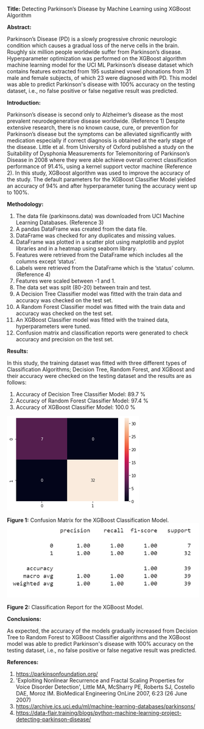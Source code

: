 __Title:__ Detecting Parkinson’s Disease by Machine Learning using XGBoost Algorithm

__Abstract:__

Parkinson’s Disease (PD) is a slowly progressive chronic neurologic condition which causes a gradual loss of the nerve cells in the brain. Roughly six million people worldwide suffer from Parkinson’s disease. Hyperparameter optimization was performed on the XGBoost algorithm machine learning model for the UCI ML Parkinson’s disease dataset which contains features extracted from 195 sustained vowel phonations from 31 male and female subjects, of which 23 were diagnosed with PD. This model was able to predict Parkinson's disease with 100% accuracy on the testing dataset, i.e., no false positive or false negative result was predicted.

__Introduction:__

Parkinson’s disease is second only to Alzheimer’s disease as the most prevalent neurodegenerative disease worldwide. (Reference 1) Despite extensive research, there is no known cause, cure, or prevention for Parkinson’s disease but the symptoms can be alleviated significantly with medication especially if correct diagnosis is obtained at the early stage of the disease. Little et al. from University of Oxford published a study on the Suitability of Dysphonia Measurements
for Telemonitoring of Parkinson’s Disease in 2008 where they were able achieve overall correct classification performance of 91.4%, using a kernel support vector machine (Reference 2). In this study, XGBoost algorithm was used to improve the accuracy of the study. The default parameters for the XGBoost Classifier Model yielded an accuracy of 94% and after hyperparameter tuning the accuracy went up to 100%. 

__Methodology:__

1. The data file (parkinsons.data) was downloaded from UCI Machine Learning Databases. (Reference 3)
2. A pandas DataFrame was created from the data file.
3. DataFrame was checked for any duplicates and missing values.
4. DataFrame was plotted in a scatter plot using matplotlib and pyplot libraries and in a heatmap using seaborn library.
5. Features were retrieved from the DataFrame which includes all the columns except ‘status’.
6. Labels were retrieved from the DataFrame which is the ‘status’ column. (Reference 4)
7. Features were scaled between -1 and 1.
8. The data set was split (80-20) between train and test.
9. A Decision Tree Classifier model was fitted with the train data and accuracy was checked on the test set.
10. A Random Forest Classifier model was fitted with the train data and accuracy was checked on the test set.
11. An XGBoost Classifier model was fitted with the trained data, hyperparameters were tuned. 
12. Confusion matrix and classification reports were generated to check accuracy and precision on the test set.

__Results:__

In this study, the training dataset was fitted with three different types of Classification Algorithms; Decision Tree, Random Forest, and XGBoost and their accuracy were checked on the testing dataset and the results are as follows: 

1. Accuracy of Decision Tree Classifier Model: 89.7 %
2. Accuracy of Random Forest Classifier Model: 97.4 %
3. Accuracy of XGBoost Classifier Model: 100.0 %

![](https://github.com/SKandar-1/Figures/blob/main/XGBoost_Parkinsons_Confusion_Matrix.png)

__Figure 1:__ Confusion Matrix for the XGBoost Classification Model.
![](https://github.com/SKandar-1/Figures/blob/main/XGBoost_Parkinsons_Classification_Report.PNG)

__Figure 2:__ Classification Report for the XGBoost Model.

__Conclusions:__

As expected, the accuracy of the models gradually increased from Decision Tree to Random Forest to XGBoost Classifier algorithms and the XGBoost model was able to predict Parkinson's disease with 100% accuracy on the testing dataset, i.e., no false positive or false negative result was predicted.


__References:__
1. https://parkinsonfoundation.org/
2. 'Exploiting Nonlinear Recurrence and Fractal Scaling Properties for Voice Disorder Detection', Little MA, McSharry PE, Roberts SJ, Costello DAE, Moroz IM. BioMedical Engineering OnLine 2007, 6:23 (26 June 2007)
3. https://archive.ics.uci.edu/ml/machine-learning-databases/parkinsons/
4. https://data-flair.training/blogs/python-machine-learning-project-detecting-parkinson-disease/

